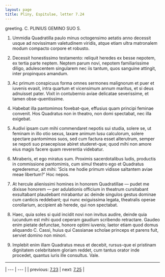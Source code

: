 ```yaml
---
layout: page
title: Pliny, Espitulae, letter 7.24
---
```


greeting. C. PLINIUS GEMINO SUO S.



1. Ummidia Quadratilla paulo minus octogensimo aetatis anno decessit usque ad novissimam valetudinem viridis, atque etiam ultra matronalem modum compacto corpore et robusto.



2. Decessit honestissimo testamento: reliquit heredes ex besse nepotem, ex tertia parte neptem. Neptem parum novi, nepotem familiarissime diligo, adulescentem singularem nec iis tantum, quos sanguine attingit, inter propinquos amandum.



3. Ac primum conspicuus forma omnes sermones malignorum et puer et iuvenis evasit, intra quartum et vicensimum annum maritus, et si deus adnuisset pater. Vixit in contubernio aviae delicatae severissime, et tamen obse-quentissime.



4. Habebat illa pantomimos fovebat-que, effusius quam principi feminae convenit. Hos Quadratus non in theatro, non domi spectabat, nec illa exigebat.



5. Audivi ipsam cum mihi commendaret nepotis sui studia, solere se, ut feminam in illo otio sexus, laxare animum lusu calculorum, solere spectare pantomimos suos, sed cum factura esset alterutrum, semper se nepoti suo praecepisse abiret studeret-que; quod mihi non amore eius magis facere quam reverentia videbatur.



6. Miraberis, et ego miratus sum. Proximis sacerdotalibus ludis, productis in commissione pantomimis, cum simul theatro ego et Quadratus egrederemur, ait mihi: 'Scis me hodie primum vidisse saltantem aviae meae libertum?' Hoc nepos.



7. At hercule alienissimi homines in honorem Quadratillae — pudet me dixisse honorem — per adulationis officium in theatrum cursitabant exsultabant plaudebant mirabantur ac deinde singulos gestus dominae cum canticis reddebant; qui nunc exiguissima legata, theatralis operae corollarium, accipient ab herede, qui non spectabat.



8. Haec, quia soles si quid incidit novi non invitus audire, deinde quia iucundum est mihi quod ceperam gaudium scribendo retractare. Gaudeo enim pietate defunctae, honore optimi iuvenis; laetor etiam quod domus aliquando C. Cassi, huius qui Cassianae scholae princeps et parens fuit, serviet domino non minori.



9. Implebit enim illam Quadratus meus et decebit, rursus-que ei pristinam dignitatem celebritatem gloriam reddet, cum tantus orator inde procedet, quantus iuris ille consultus. Vale.



---

| --- | --- |
| previous: [7.23](../7.23/) | next: [7.25](../7.25/) |